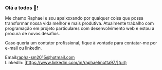 ### Olá a todos 👋!

Me chamo Raphael e sou apaixoxando por qualquer coisa que possa transformar nossa vida melhor e mais produtiva. 
Atualmente trabalho com programação em projeto particulares com desenvolvimento web e estou a procura de novos desafios. 

Caso queria um contator profissional, fique à vontade para contatar-me por e-mail ou linkedin. 

Email:[rapha-sm2015@hotmail.com](url) </br>
LinkedIn: [https://www.linkedin.com/in/raphaelmotta97/](url)


<!--
**Macuco97/Macuco97** is a ✨ _special_ ✨ repository because its `README.md` (this file) appears on your GitHub profile.

Here are some ideas to get you started:

- 🔭 I’m currently working on ...
- 🌱 I’m currently learning ...
- 👯 I’m looking to collaborate on ...
- 🤔 I’m looking for help with ...
- 💬 Ask me about ...
- 📫 How to reach me: ...
- 😄 Pronouns: ...
- ⚡ Fun fact: ...
-->
